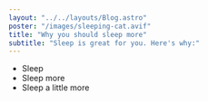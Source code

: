 ```yaml
---
layout: "../../layouts/Blog.astro"
poster: "/images/sleeping-cat.avif"
title: "Why you should sleep more"
subtitle: "Sleep is great for you. Here's why:"
---
```


- Sleep
- Sleep more
- Sleep a little more
